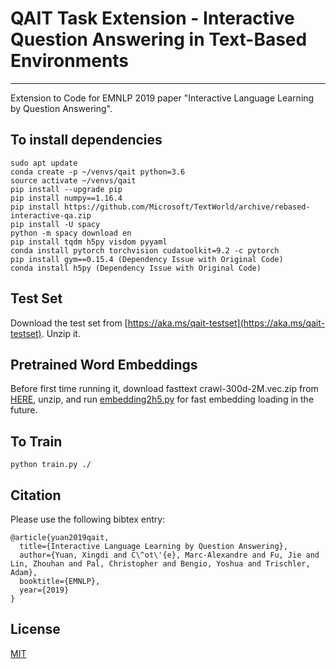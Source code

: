 # QAIT Task Extension - Interactive Question Answering in Text-Based Environments
--------------------------------------------------------------------------------
Extension to Code for EMNLP 2019 paper "Interactive Language Learning by Question Answering".

## To install dependencies
```
sudo apt update
conda create -p ~/venvs/qait python=3.6
source activate ~/venvs/qait
pip install --upgrade pip
pip install numpy==1.16.4
pip install https://github.com/Microsoft/TextWorld/archive/rebased-interactive-qa.zip
pip install -U spacy
python -m spacy download en
pip install tqdm h5py visdom pyyaml
conda install pytorch torchvision cudatoolkit=9.2 -c pytorch
pip install gym==0.15.4 (Dependency Issue with Original Code)
conda install h5py (Dependency Issue with Original Code)
```

## Test Set
Download the test set from [https://aka.ms/qait-testset](https://aka.ms/qait-testset). Unzip it.


## Pretrained Word Embeddings
Before first time running it, download fasttext crawl-300d-2M.vec.zip from [HERE](https://fasttext.cc/docs/en/english-vectors.html), unzip, and run [embedding2h5.py](./embedding2h5.py) for fast embedding loading in the future.

## To Train
```
python train.py ./
```

## Citation

Please use the following bibtex entry:
```
@article{yuan2019qait,
  title={Interactive Language Learning by Question Answering},
  author={Yuan, Xingdi and C\^ot\'{e}, Marc-Alexandre and Fu, Jie and Lin, Zhouhan and Pal, Christopher and Bengio, Yoshua and Trischler, Adam},
  booktitle={EMNLP},
  year={2019}
}
```

## License

[MIT](./LICENSE)
